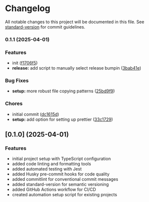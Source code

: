 # Changelog

All notable changes to this project will be documented in this file. See [standard-version](https://github.com/conventional-changelog/standard-version) for commit guidelines.

### 0.1.1 (2025-04-01)

### Features

- init ([f1706f5](https://github.com/Ahacad/typescript-boilerplate/commit/f1706f503a38854c4f5dd131d7730492f6499c0e))
- **release:** add script to manually select release bumpin ([3bab41e](https://github.com/Ahacad/typescript-boilerplate/commit/3bab41e7f8fd635b1f3b52e21ed79b7ba3d86129))

### Bug Fixes

- **setup:** more robust file copying patterns ([25bd9f9](https://github.com/Ahacad/typescript-boilerplate/commit/25bd9f9214ec32ce1ca4113ddd9d397c93113eac))

### Chores

- initial commit ([dc1615d](https://github.com/Ahacad/typescript-boilerplate/commit/dc1615d6c192575c43a8742c5e3d6c174012eced))
- **setup:** add option for setting up prettier ([33c1729](https://github.com/Ahacad/typescript-boilerplate/commit/33c17296f114dcc2f2e6e869ea97d284f5d2fd69))

## [0.1.0] (2025-04-01)

### Features

- initial project setup with TypeScript configuration
- added code linting and formatting tools
- added automated testing with Jest
- added Husky pre-commit hooks for code quality
- added commitlint for conventional commit messages
- added standard-version for semantic versioning
- added GitHub Actions workflow for CI/CD
- created automation setup script for existing projects
